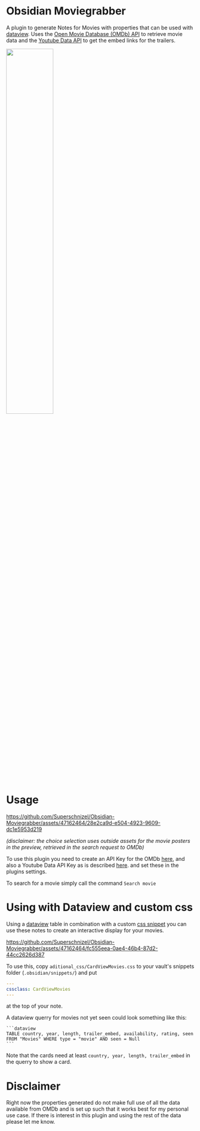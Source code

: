# Obsidian Moviegrabber

A plugin to generate Notes for Movies with properties that can be used with [dataview](https://github.com/blacksmithgu/obsidian-dataview). Uses the [Open Movie Database (OMDb) API](http://www.omdbapi.com/) to retrieve movie data and the [Youtube Data API](https://developers.google.com/youtube/v3/docs?hl=de) to get the embed links for the trailers.

<img src="https://github.com/Superschnizel/Obsidian-Moviegrabber/assets/47162464/3df2496a-ad9c-46ec-a806-b048100e7d70" width=50%>

# Usage

https://github.com/Superschnizel/Obsidian-Moviegrabber/assets/47162464/28e2ca9d-e504-4923-9609-dc1e5953d219

*(disclaimer: the choice selection uses outside assets for the movie posters in the preview, retrieved in the search request to OMDb)*

To use this plugin you need to create an API Key for the OMDb [here](http://www.omdbapi.com/apikey.aspx), and also a Youtube Data API Key as is described [here](https://developers.google.com/youtube/v3/docs#calling-the-api). and set these in the plugins settings.

To search for a movie simply call the command `Search movie`

# Using with Dataview and custom css

Using a [dataview](https://github.com/blacksmithgu/) table in combination with a custom [css snippet](https://help.obsidian.md/Extending+Obsidian/CSS+snippets) you can use these notes to create an interactive display for your movies.

https://github.com/Superschnizel/Obsidian-Moviegrabber/assets/47162464/fc555eea-0ae4-46b4-87d2-44cc2626d387

To use this, copy `aditional_css/CardViewMovies.css` to your vault's snippets folder (`.obsidian/snippets/`) and put 

```yaml
---
cssclass: CardViewMovies
---
```
at the top of your note.

A dataview querry for movies not yet seen could look something like this:

````dataview
```dataview
TABLE country, year, length, trailer_embed, availability, rating, seen
FROM "Movies" WHERE type = "movie" AND seen = Null
```
````

Note that the cards need at least ``country, year, length, trailer_embed`` in the querry to show a card.

# Disclaimer

Right now the properties generated do not make full use of all the data available from OMDb and is set up such that it works best for my personal use case. If there is interest in this plugin and using the rest of the data please let me know.

